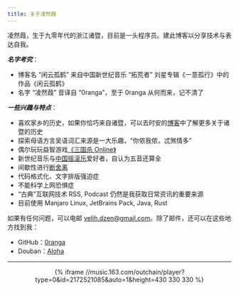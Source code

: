 ```yaml
---
title: 关于凌然葭
---
```

凌然葭，生于九零年代的浙江诸暨，目前是一头程序员。建此博客以分享技术与表达自我。

***名字考究***：

- 博客名 “闲云孤鹤” 来自中国新世纪音乐 “拓荒者” 刘星专辑《一意孤行》中的作品《闲云孤鹤》
- 名字 “凌然葭” 音译自 “0ranga”，至于 0ranga 从何而来，记不清了

***一些兴趣与特点***：

- 喜欢家乡的历史，如果你恰巧来自诸暨，可以去时安的[博客](http://blog.sina.com.cn/u/2759005812)中了解更多关于诸暨的历史
- 探索母语方言吴语词汇来源是一大乐趣，“你侬我侬，忒煞情多”
- 偶尔玩玩益智游戏[《三国杀 Online》](http://web.sanguosha.com/)
- 新世纪音乐与[中国摇滚乐](https://zh.wikipedia.org/wiki/%E4%B8%AD%E5%9B%BD%E6%91%87%E6%BB%9A%E4%B9%90)爱好者，自认为五音还算全
- 间歇性进行[断舍离](https://book.douban.com/subject/24749465/)
- 代码格式化、文字排版强迫症
- 不能科学上网恐惧症
- “古典”互联网技术 RSS, Podcast 仍然是我获取日常资讯的重要来源
- 目前使用 Manjaro Linux, JetBrains Pack, Java, Rust

如果有任何问题，可以电邮 [velih.dzen@gmail.com](mailto:velih.dzen@gmail.com)。除了邮件，还可以在这些地方找到我：

- GitHub：[0ranga](https://github.com/0ranga)
- Douban：[Aloha](https://www.douban.com/people/69104080/)


--- 
<!-- netease music -->
<div  style=" text-align: center;">
{% iframe //music.163.com/outchain/player?type=0&id=2172521085&auto=1&height=430 330 330 %}
</div>